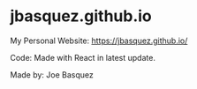 # jbasquez.github.io
My Personal Website: https://jbasquez.github.io/

Code: Made with React in latest update.

Made by: Joe Basquez
